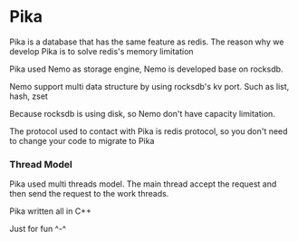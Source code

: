 # Pika
Pika is a database that has the same feature as redis. The reason why we develop
Pika is to solve redis's memory limitation

Pika used Nemo as storage engine, Nemo is developed base on rocksdb.

Nemo support multi data structure by using rocksdb's kv port. Such as list,
hash, zset

Because rocksdb is using disk, so Nemo don't have capacity limitation.

The protocol used to contact with Pika is redis protocol, so you don't need to
change your code to migrate to Pika

### Thread Model
Pika used multi threads model. The main thread accept the request and then send
the request to the work threads.

Pika written all in C++

Just for fun ^-^
